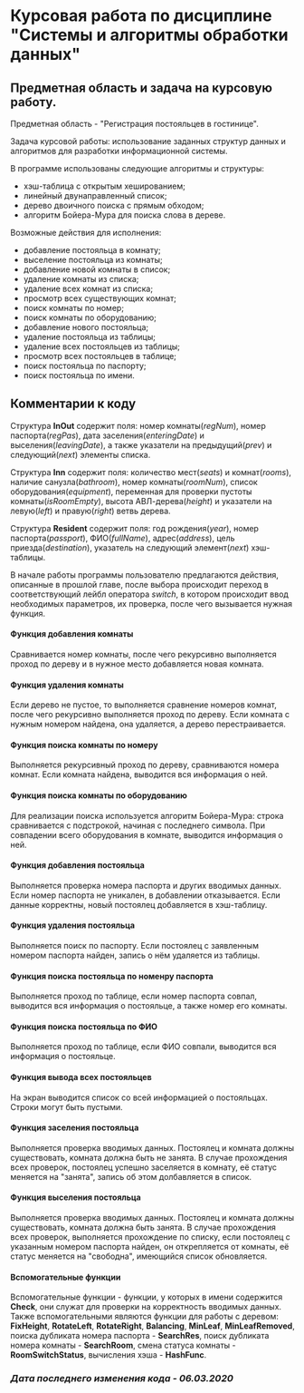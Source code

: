 # Курсовая работа по дисциплине "Системы и алгоритмы обработки данных"

## Предметная область и задача на курсовую работу.
Предметная область - "Регистрация постояльцев в гостинице".

Задача курсовой работы: использование заданных структур данных и алгоритмов для разработки информационной системы.

В программе использованы следующие алгоритмы и структуры: 
- хэш-таблица с открытым хешированием;
- линейный двунаправленный список;
- дерево двоичного поиска с прямым обходом;
- алгоритм Бойера-Мура для поиска слова в дереве.

Возможные действия для исполнения:
- добавление постояльца в комнату;
- выселение постояльца из комнаты;
- добавление новой комнаты в список;
- удаление комнаты из списка;
- удаление всех комнат из списка;
- просмотр всех существующих комнат;
- поиск комнаты по номер;
- поиск комнаты по оборудованию;
- добавление нового постояльца;
- удаление постояльца из таблицы;
- удаление всех постояльцев из таблицы;
- просмотр всех постояльцев в таблице;
- поиск постояльца по паспорту;
- поиск постояльца по имени.

## Комментарии к коду
Структура **InOut** содержит поля: номер комнаты(*regNum*), номер паспорта(*regPas*), дата заселения(*enteringDate*) и выселения(*leavingDate*), а также указатели на предыдущий(*prev*) и следующий(*next*) элементы списка.

Структура **Inn** содержит поля: количество мест(*seats*) и комнат(*rooms*), наличие санузла(*bathroom*), номер комнаты(*roomNum*), список оборудования(*equipment*), переменная для проверки пустоты комнаты(*isRoomEmpty*), высота АВЛ-дерева(*height*) и указатели на левую(*left*) и правую(*right*) ветвь дерева.

Структура **Resident** содержит поля: год рождения(*year*), номер паспорта(*passport*), ФИО(*fullName*), адрес(*address*), цель приезда(*destination*), указатель на следующий элемент(*next*) хэш-таблицы.

В начале работы программы пользователю предлагаются действия, описанные в прошлой главе, после выбора происходит переход в соответствующий лейбл оператора *switch*, в котором происходит ввод необходимых параметров, их проверка, после чего вызывается нужная функция.

#### Функция добавления комнаты
Сравнивается номер комнаты, после чего рекурсивно выполняется проход по дереву и в нужное место добавляется новая комната.

#### Функция удаления комнаты
Если дерево не пустое, то выполняется сравнение номеров комнат, после чего рекурсивно выполняется проход по дереву. Если комната с нужным номером найдена, она удаляется, а дерево перестраивается.

#### Функция поиска комнаты по номеру
Выполняется рекурсивный проход по дереву, сравниваются номера комнат. Если комната найдена, выводится вся информация о ней.

#### Функция поиска комнаты по оборудованию
Для реализации поиска используется алгоритм Бойера-Мура: строка сравнивается с подстрокой, начиная с последнего символа. При совпадении всего оборудования в комнате, выводится информация о ней.

#### Функция добавления постояльца
Выполняется проверка номера паспорта и других вводимых данных. Если номер паспорта не уникален, в добавлении отказывается. Если данные корректны, новый постоялец добавляется в хэш-таблицу.

#### Функция удаления постояльца
Выполняется поиск по паспорту. Если постоялец с заявленным номером паспорта найден, запись о нём удаляется из таблицы.

#### Функция поиска постояльца по номенру паспорта
Выполняется проход по таблице, если номер паспорта совпал, выводится вся информация о постояльце, а также номер его комнаты.

#### Функция поиска постояльца по ФИО
Выполняется проход по таблице, если ФИО совпали, выводится вся информация о постояльце.

#### Функция вывода всех постояльцев
На экран выводится список со всей информацией о постояльцах. Строки могут быть пустыми.

#### Функция заселения постояльца
Выполняется проверка вводимых данных. Постоялец и комната должны существовать, комната должна быть не занята. В случае прохождения всех проверок, постоялец успешно заселяется в комнату, её статус меняется на "занята", запись об этом долбавляется в список.

#### Функция выселения постояльца
Выполняется проверка вводимых данных. Постоялец и комната должны существовать, комната должна быть занята. В случае прохождения всех проверок, выполняется прохождение по списку, если постоялец с указанным номером паспорта найден, он открепляется от комнаты, её статус меняется на "свободна", имеющийся список обновляется.

#### Вспомогательные функции
Вспомогательные функции - функции, у которых в имени содержится **Check**, они служат для проверки на корректность вводимых данных. Также вспомогательными являются функции для работы с деревом: **FixHeight**, **RotateLeft**, **RotateRight**, **Balancing**, **MinLeaf**, **MinLeafRemoved**, поиска дубликата номера паспорта - **SearchRes**, поиск дубликата номера комнаты - **SearchRoom**, смена статуса комнаты - **RoomSwitchStatus**, вычисления хэша - **HashFunc**.

### *Дата последнего изменения кода - 06.03.2020*
